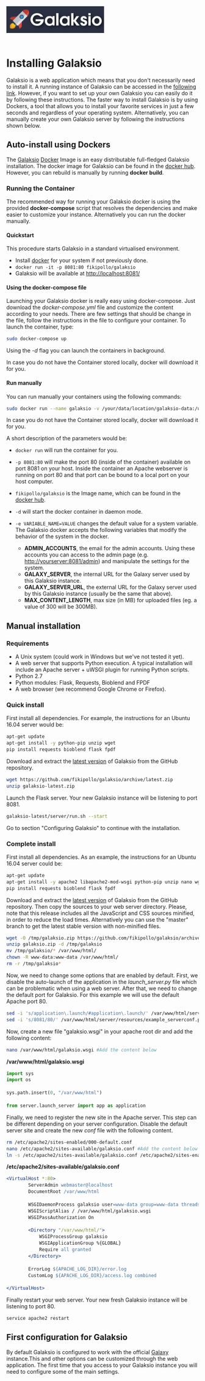 <div class="imageContainer" style="" >
    <img src="galaksio_logo.png" title="Galaksio logo." style=" height: 70px !important; margin-bottom: 20px; ">
</div>

# Installing Galaksio
Galaksio is a web application which means that you don't necessarily need to install it. A running instance of Galaksio can be accessed in the [following link](http://77.235.253.122:8093). However, if you want to set up your own Galaksio you can easily do it by following these instructions. The faster way to install Galaksio is by using Dockers, a tool that allows you to install your favorite services in just a few seconds and regardless of your operating system. Alternatively, you can manually create your own Galaksio server by following the instructions shown below.

## Auto-install using Dockers
The [Galaksio](https://github.com/fikipollo/galaksio) [Docker](http://www.docker.io) Image is an easy distributable full-fledged Galaksio installation. The docker image for Galaksio can be found in the [docker hub](https://hub.docker.com/r/fikipollo/galaksio/). However, you can rebuild is manually by running **docker build**.

### Running the Container
The recommended way for running your Galaksio docker is using the provided **docker-compose** script that resolves the dependencies and make easier to customize your instance. Alternatively you can run the docker manually.

#### Quickstart

This procedure starts Galaksio in a standard virtualised environment.

- Install [docker](https://docs.docker.com/engine/installation/) for your system if not previously done.
- `docker run -it -p 8081:80 fikipollo/galaksio`
- Galaksio will be available at [http://localhost:8081/](http://localhost:8081/)

#### Using the docker-compose file
Launching your Galaksio docker is really easy using docker-compose. Just download the *docker-compose.yml* file and customize the content according to your needs. There are few settings that should be change in the file, follow the instructions in the file to configure your container.
To launch the container, type:
```sh
sudo docker-compose up
```
Using the *-d* flag you can launch the containers in background.

In case you do not have the Container stored locally, docker will download it for you.


#### Run manually
You can run manually your containers using the following commands:

```sh
sudo docker run --name galaksio -v /your/data/location/galaksio-data:/usr/local/apache2/htdocs/server/conf/ -e ADMIN_ACCOUNTS=youradminuser -e GALAXY_SERVER=https://usegalaxy.org -e GALAXY_SERVER_URL=https://usegalaxy.org -p 8081:80 -d fikipollo/galaksio
```

In case you do not have the Container stored locally, docker will download it for you.

A short description of the parameters would be:
- `docker run` will run the container for you.

- `-p 8081:80` will make the port 80 (inside of the container) available on port 8081 on your host.
    Inside the container an Apache webserver is running on port 80 and that port can be bound to a local port on your host computer.

- `fikipollo/galaksio` is the Image name, which can be found in the [docker hub](https://hub.docker.com/r/fikipollo/galaksio/).

- `-d` will start the docker container in daemon mode.

- `-e VARIABLE_NAME=VALUE` changes the default value for a system variable.
The Galaksio docker accepts the following variables that modify the behavior of the system in the docker.

    - **ADMIN_ACCOUNTS**, the email for the admin accounts. Using these accounts you can access to the admin page (e.g. [http://yourserver:8081/admin](http://yourserver:8081/admin)) and manipulate the settings for the system.
    - **GALAXY_SERVER**, the internal URL for the Galaxy server used by this Galaksio instance.
    - **GALAXY_SERVER_URL**, the external URL for the Galaxy server used by this Galaksio instance (usually be the same that above).
    - **MAX_CONTENT_LENGTH**, max size (in MB) for uploaded files (eg. a value of 300 will be 300MB).


## Manual installation
### Requirements
- A Unix system (could work in Windows but we've not tested it yet).
- A web server that supports Python execution. A typical installation will include an Apache server + uWSGI plugin for running Python scripts.
- Python 2.7
- Python modules: Flask, Requests, Bioblend and FPDF
- A web browser (we recommend Google Chrome or Firefox).

### Quick install
First install all dependencies. For example, the instructions for an Ubuntu 16.04 server would be:
```bash
apt-get update
apt-get install -y python-pip unzip wget
pip install requests bioblend flask fpdf
```

Download and extract the [latest version](https://github.com/fikipollo/galaksio/releases/tag/latest) of Galaksio from the GitHub repository.
```bash
wget https://github.com/fikipollo/galaksio/archive/latest.zip
unzip galaksio-latest.zip
```

Launch the Flask server. Your new Galaksio instance will be listening to port 8081.
```bash
galaksio-latest/server/run.sh --start
```

Go to section "Configuring Galaksio" to continue with the installation.

### Complete install
First install all dependencies. As an example, the instructions for an Ubuntu 16.04 server could be:
```bash
apt-get update
apt-get install -y apache2 libapache2-mod-wsgi python-pip unzip nano wget
pip install requests bioblend flask fpdf
```

Download and extract the [latest version](https://github.com/fikipollo/galaksio/releases/tag/latest) of Galaksio from the GitHub repository. Then copy the sources to your web server directory. Please, note that this release includes all the JavaScript and CSS sources minified, in order to reduce the load times. Alternatively you can use the "master" branch to get the latest stable version with non-minified files.

```bash
wget -O /tmp/galaksio.zip https://github.com/fikipollo/galaksio/archive/latest.zip
unzip galaksio.zip -d /tmp/galaksio
mv /tmp/galaksio/* /var/www/html/
chown -R www-data:www-data /var/www/html/
rm -r /tmp/galaksio*
```

Now, we need to change some options that are enabled by default. First, we disable the auto-launch of the application in the *launch_server.py* file which can be problematic when using a web server. After that, we need to change the default port for Galaksio. For this example we will use the default Apache port 80.
```bash
sed -i 's/application\.launch/#application\.launch/' /var/www/html/server/launch_server.py
sed -i 's/8081/80/' /var/www/html/server/resources/example_serverconf.py
```

Now, create a new file "galaksio.wsgi" in your apache root dir and add the following content:
```bash
nano /var/www/html/galaksio.wsgi #Add the content below
```
**/var/www/html/galaksio.wsgi**
```python
import sys
import os

sys.path.insert(0, "/var/www/html")

from server.launch_server import app as application
```

Finally, we need to register the new site in the Apache server. This step can be different depending on your server configuration. Disable the default server site and create the new *conf* file with the following content.
```bash
rm /etc/apache2/sites-enabled/000-default.conf
nano /etc/apache2/sites-available/galaksio.conf #Add the content below
ln -s /etc/apache2/sites-available/galaksio.conf /etc/apache2/sites-enabled/
```
**/etc/apache2/sites-available/galaksio.conf**
```apache
<VirtualHost *:80>
        ServerAdmin webmaster@localhost
        DocumentRoot /var/www/html

        WSGIDaemonProcess galaksio user=www-data group=www-data threads=4 home=/var/www/html
        WSGIScriptAlias / /var/www/html/galaksio.wsgi
        WSGIPassAuthorization On

        <Directory "/var/www/html/">
            WSGIProcessGroup galaksio
            WSGIApplicationGroup %{GLOBAL}
            Require all granted
        </Directory>

        ErrorLog ${APACHE_LOG_DIR}/error.log
        CustomLog ${APACHE_LOG_DIR}/access.log combined

</VirtualHost>
```

Finally restart your web server.  Your new fresh Galaksio instance will be listening to port 80.
```bash
service apache2 restart
```

## First configuration for Galaksio
By default Galaksio is configured to work with the official [Galaxy](https://usegalaxy.org) instance.This and other options can be customized through the web application. The first time that you access to your Galaksio instance you will need to configure some of the main settings.
